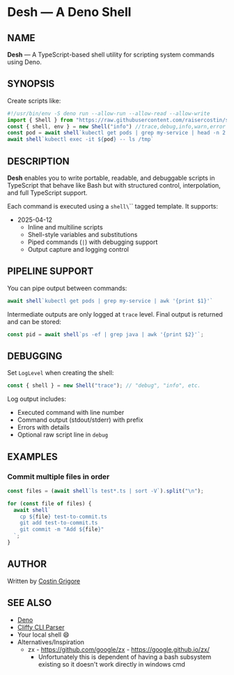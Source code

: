 # Desh — A Deno Shell

## NAME

**Desh** — A TypeScript-based shell utility for scripting system commands using Deno.

## SYNOPSIS

Create scripts like:
```ts
#!/usr/bin/env -S deno run --allow-run --allow-read --allow-write
import { Shell } from "https://raw.githubusercontent.com/raisercostin/scripts-ts/refs/heads/main/desh.ts"
const { shell, env } = new Shell("info") //trace,debug,info,warn,error
const pod = await shell`kubectl get pods | grep my-service | head -n 2 | awk 'NR==2{ exit 1 } { print $1 }'`
await shell`kubectl exec -it ${pod} -- ls /tmp`
```

## DESCRIPTION

**Desh** enables you to write portable, readable, and debuggable scripts in TypeScript that behave like Bash but with structured control, interpolation, and full TypeScript support.

Each command is executed using a `shell\`\`` tagged template. It supports:

- 2025-04-12
  - Inline and multiline scripts
  - Shell-style variables and substitutions
  - Piped commands (`|`) with debugging support
  - Output capture and logging control

## PIPELINE SUPPORT

You can pipe output between commands:

```ts
await shell`kubectl get pods | grep my-service | awk '{print $1}'`
```

Intermediate outputs are only logged at `trace` level. Final output is returned and can be stored:

```ts
const pid = await shell`ps -ef | grep java | awk '{print $2}'`;
```

## DEBUGGING

Set `LogLevel` when creating the shell:

```ts
const { shell } = new Shell("trace"); // "debug", "info", etc.
```

Log output includes:

- Executed command with line number
- Command output (stdout/stderr) with prefix
- Errors with details
- Optional raw script line in `debug`

## EXAMPLES

### Commit multiple files in order

```ts
const files = (await shell`ls test*.ts | sort -V`).split("\n");

for (const file of files) {
  await shell`
    cp ${file} test-to-commit.ts
    git add test-to-commit.ts
    git commit -m "Add ${file}"
  `;
}
```

## AUTHOR

Written by [Costin Grigore](https://github.com/raisercostin)

## SEE ALSO

- [Deno](https://deno.land/)
- [Cliffy CLI Parser](https://cliffy.io/)
- Your local shell 😄
- Alternatives/Inspiration
  - zx - https://github.com/google/zx - https://google.github.io/zx/
    - Unfortunately this is dependent of having a bash subsystem existing so it doesn't work directly in windows cmd
